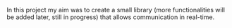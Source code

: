 In this project my aim was to create a small library (more functionalities will be added later, still in progress) that allows communication in real-time.
